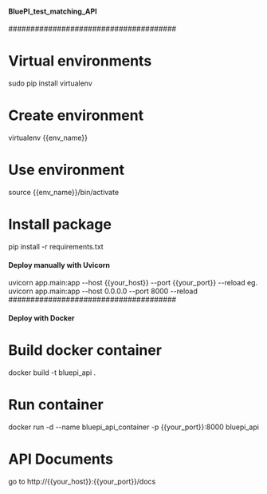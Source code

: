 #### BluePI_test_matching_API ####

######################################
# Virtual environments
sudo pip install virtualenv
# Create environment
virtualenv {{env_name}}
# Use environment
source {{env_name}}/bin/activate
# Install package
pip install -r requirements.txt
#### Deploy manually with Uvicorn ####
uvicorn app.main:app --host {{your_host}} --port {{your_port}} --reload
eg.
uvicorn app.main:app --host 0.0.0.0 --port 8000 --reload
######################################

#### Deploy with Docker ####
# Build docker container
docker build -t bluepi_api .
# Run container
docker run -d --name bluepi_api_container -p {{your_port}}:8000 bluepi_api
# API Documents
go to http://{{your_host}}:{{your_port}}/docs